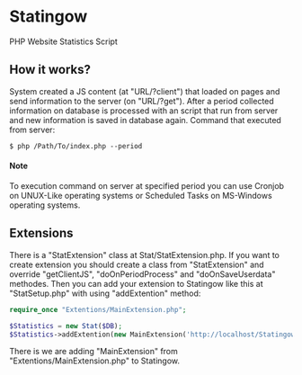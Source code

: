 # Statingow
PHP Website Statistics Script

## How it works?
System created a JS content (at "URL/?client") that loaded on pages and send information to the server (on "URL/?get"). After a period collected information on database is processed with an script that run from server and new information is saved in database again.
Command that executed from server:
```
$ php /Path/To/index.php --period
```
#### Note
To execution command on server at specified period you can use Cronjob on UNUX-Like operating systems or Scheduled Tasks on MS-Windows operating systems.

## Extensions
There is a "StatExtension" class at Stat/StatExtension.php. If you want to create extension you should create a class from "StatExtension" and override "getClientJS", "doOnPeriodProcess" and "doOnSaveUserdata" methodes. Then you can add your extension to Statingow like this at "StatSetup.php" with using "addExtention" method:

```php
require_once "Extentions/MainExtension.php";

$Statistics = new Stat($DB);
$Statistics->addExtention(new MainExtension('http://localhost/Statingow',$DB));
```
There is we are adding "MainExtension" from "Extentions/MainExtension.php" to Statingow.

